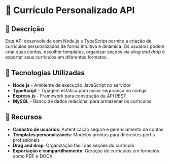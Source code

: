 # 🚀 Currículo Personalizado API  

## 📌 Descrição  
Esta API desenvolvida com Node.js e TypeScript permite a criação de currículos personalizados de forma intuitiva e dinâmica. Os usuários podem criar suas contas, escolher templates, organizar seções via _drag and drop_ e exportar seus currículos em diferentes formatos.  

## 🌟 Tecnologias Utilizadas  
- **Node.js** - Ambiente de execução JavaScript no servidor  
- **TypeScript** - Tipagem estática para maior segurança no código  
- **Express.js** - Framework para construção da API REST  
- **MySQL** - Banco de dados relacional para armazenar os currículos

## 🚀 Recursos  
- **Cadastro de usuários**: Autenticação segura e gerenciamento de contas  
- **Templates personalizáveis**: Modelos prontos para diferentes perfis profissionais  
- **Drag and drop**: Organização fácil das seções do currículo  
- **Exportação e compartilhamento**: Geração de currículos em formatos como PDF e DOCX  
